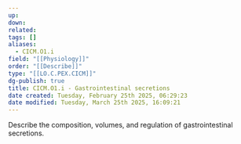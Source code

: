 ```yaml
---
up: 
down: 
related: 
tags: []
aliases:
  - CICM.O1.i
field: "[[Physiology]]"
order: "[[Describe]]"
type: "[[LO.C.PEX.CICM]]"
dg-publish: true
title: CICM.O1.i - Gastrointestinal secretions
date created: Tuesday, February 25th 2025, 06:29:23
date modified: Tuesday, March 25th 2025, 16:09:21
---
```


Describe the composition, volumes, and regulation of gastrointestinal secretions.
